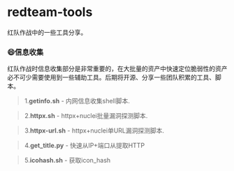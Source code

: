# redteam-tools
红队作战中的一些工具分享。

### 😄信息收集

红队作战时信息收集部分是非常重要的，在大批量的资产中快速定位脆弱性的资产必不可少需要使用到一些辅助工具。后期将开源、分享一些团队积累的工具、脚本。

> 1.**getinfo.sh** - 内网信息收集shell脚本.

> 2.**httpx.sh** - httpx+nuclei批量漏洞探测脚本.

> 3.**httpx-url.sh** - httpx+nuclei单URL漏洞探测脚本.

> 4.**get_title.py** - 快速从IP+端口从提取HTTP

> 5.**icohash.sh** - 获取icon_hash
